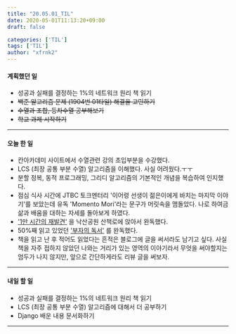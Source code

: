 ```yaml
---
title: "20.05.01_TIL"
date: 2020-05-01T11:13:20+09:00
draft: false

categories: ['TIL']
tags: ['TIL']
author: "xfrnk2"
---
```

#### 계획했던 일
+ 성공과 실패를 결정하는 1%의 네트워크 원리 책 읽기
+ ~~백준 알고리즘 문제 (1904번 01타일) 해결을 고민하기~~
+ ~~수열과 조합, 등차수열 공부해보기~~
+ ~~학교 과제 시작하기~~
---
#### 오늘 한 일 
+ 칸아카데미 사이트에서 수열관련 강의 초입부분을 수강했다.
+ LCS (최장 공통 부분 수열) 알고리즘을 이해했다. 사실 어려웠다.ㅜㅜ
+ 분할 정복, 동적 프로그래밍, 그리디 알고리즘의 기본적인 개념을 복습하여 인지했다.
+ 점심 식사 시간에 JTBC 토크멘터리 '이어령 선생이 젊은이에게 바치는 마지막 이야기'를 보았는데 유독 'Momento Mori'라는 문구가 머릿속을 맴돌았다. 나로 하여금 삶과 배움을 대하는 자세를 돌아보게 하였다.
+ ['1만 시간의 재발견'](http://www.yes24.com/Product/Goods/29135134) 을 낙산공원 산책로에 앉아서 완독했다.
+ 50%째 읽고 있었던 ['부자의 독서'](http://www.yes24.com/Product/Goods/85012110) 를 완독했다.   
+ 책을 읽고 난 후 적어도 읽었다는 흔적은 블로그에 글을 써서라도 남기고 싶다. 사실 책을 자주 접하지 않았던 나와는 거리가 있는 영역의 이야기라서 무엇을 써야할지는 엄두가 나지 않지만, 앞으로 간단하게라도 리뷰 글을 써보자.
--- 
#### 내일 할 일  

+ 성공과 실패를 결정하는 1%의 네트워크 원리 책 읽기
+ LCS (최장 공통 부분 수열) 알고리즘에 대해서 더 공부하기
+ Django 배운 내용 문서화하기
  
---
